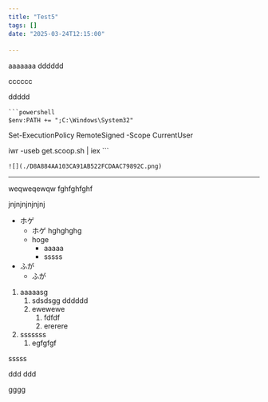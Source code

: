 ```yaml
---
title: "Test5"
tags: []
date: "2025-03-24T12:15:00"

---
```


aaaaaaa
dddddd



cccccc

ddddd




    ```powershell
    $env:PATH += ";C:\Windows\System32"

Set-ExecutionPolicy RemoteSigned -Scope CurrentUser

iwr -useb get.scoop.sh | iex
    ```




    ![](./D8A884AA103CA91AB522FCDAAC79892C.png)



---


weqweqewqw
fghfghfghf





jnjnjnjnjnjnj





* ホゲ
    * ホゲ
hghghghg
    * hoge
        * aaaaa
        * sssss
* ふが
    * ふが


1. aaaaasg
    1. sdsdsgg
dddddd
    1. ewewewe
        1. fdfdf
        1. ererere
1. sssssss
    1. egfgfgf





sssss

ddd
ddd





gggg

